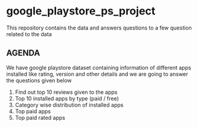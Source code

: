 # google_playstore_ps_project
This repository contains the data and answers questions to a few question related to the data


## AGENDA
We have google playstore dataset containing information of different apps installed like rating, version and other details and we are going to answer the questions given below

1. Find out top 10  reviews given to the apps
2. Top 10 installed apps by type (paid / free)
3. Category wise distribution of installed apps
4. Top paid apps
5. Top paid rated apps